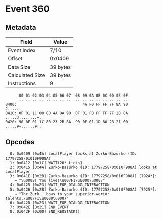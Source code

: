 # Event 360

## Metadata

| Field           | Value    |
|-----------------|----------|
| Event Index     | 7/10     |
| Offset          | 0x0409   |
| Data Size       | 39 bytes |
| Calculated Size | 39 bytes |
| Instructions    | 9        |

```
      00 01 02 03 04 05 06 07  08 09 0A 0B 0C 0D 0E 0F
      -- -- -- -- -- -- -- --  -- -- -- -- -- -- -- --
0400:                             4A F0 FF FF 7F 8A 90           J......
0410: 0F 01 1C 08 80 4A 8A 90  0F 01 F0 FF FF 7F 2B 8A  .....J........+.
0420: 90 0F 01 1C 80 23 2B 8A  90 0F 01 1D 80 23 21 00  .....#+......#!.
```

## Opcodes

```
  0: 0x0409 [0x4A] LocalPlayer looks at Zurko-Bazurko (ID: 17797258/0x010F908A)
  1: 0x0412 [0x1C] WAIT(20* ticks)
  2: 0x0415 [0x4A] Zurko-Bazurko (ID: 17797258/0x010F908A) looks at LocalPlayer
  3: 0x041E [0x2B] Zurko-Bazurko (ID: 17797258/0x010F908A) [7924*]:
    → "\u0008! You live!\u007F1\u0000\u0007"
  4: 0x0425 [0x23] WAIT_FOR_DIALOG_INTERACTION
  5: 0x0426 [0x2B] Zurko-Bazurko (ID: 17797258/0x010F908A) [7925*]:
    → "The Zurk...bows to your superior-werior talents.\u007F1\u0000\u0007"
  6: 0x042D [0x23] WAIT_FOR_DIALOG_INTERACTION
  7: 0x042E [0x21] END_EVENT
  8: 0x042F [0x00] END_REQSTACK()
```
